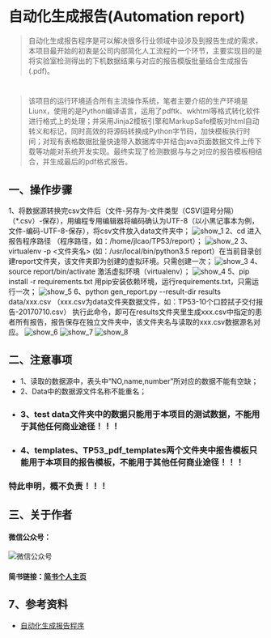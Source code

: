 # 自动化生成报告(Automation report)
>自动化生成报告程序是可以解决很多行业领域中设涉及到报告生成的需求，本项目最开始的初衷是公司内部简化人工流程的一个环节，主要实现目的是将实验室检测得出的下机数据结果与对应的报告模版批量结合生成报告(.pdf)。
#
>该项目的运行环境适合所有主流操作系统，笔者主要介绍的生产环境是Liunx，使用的是Python编译语言，运用了pdftk、wkhtml等格式转化软件进行格式上的处理；并采用Jinja2模板引擎和MarkupSafe模板对html自动转义和标记，同时高效的将源码转换成Python字节码，加快模板执行时间；对现有表格数据批量快速带入数据库中并结合java页面数据文件上传下载等功能对系统开发实现。最终实现了检测数据与与之对应的报告模板相结合，并生成最后的pdf格式报告。
## 一、操作步骤
1、将数据源转换完csv文件后（文件-另存为-文件类型（CSV(逗号分隔）（*.csv）-保存），用编程专用编辑器将编码确认为UTF-8（以小黑记事本为例，文件-编码-UTF-8-保存），将csv文件放入data文件夹中；
![show_1](https://raw.githubusercontent.com/caojiele/Automation-report/master/img_folder/show_1.png)
2、cd <program path>  进入报告程序路径 （<program path>程序路径，如：/home/jlcao/TP53/report）；
![show_2](https://raw.githubusercontent.com/caojiele/Automation-report/master/img_folder/show_2.png)
3、virtualenv -p <path> <文件夹名>  (如：/usr/local/bin/python3.5 report）在当前目录创建report文件夹，该文件夹即为创建的虚拟环境。只需创建一次；
![show_3](https://raw.githubusercontent.com/caojiele/Automation-report/master/img_folder/show_3.png)
4、source report/bin/activate      激活虚拟环境（virtualenv）；
![show_4](https://raw.githubusercontent.com/caojiele/Automation-report/master/img_folder/show_4.png)
5、pip install -r requirements.txt  用pip安装依赖环境，运行requirements.txt，只需运行一次；
![show_5](https://raw.githubusercontent.com/caojiele/Automation-report/master/img_folder/show_5.png)
6、python gen_report.py --result-dir results data/xxx.csv （xxx.csv为data文件夹数据文件，如：TP53-10个口腔拭子交付报告-20170710.csv） 执行此命令，即可在results文件夹里生成xxx.csv中指定的患者所有报告，报告保存在独立文件夹中，该文件夹名与读取的xxx.csv数据源名对应。
![show_6](https://raw.githubusercontent.com/caojiele/Automation-report/master/img_folder/show_6.png)
![show_7](https://raw.githubusercontent.com/caojiele/Automation-report/master/img_folder/show_7.png)
![show_8](https://raw.githubusercontent.com/caojiele/Automation-report/master/img_folder/show_8.png)

## 二、注意事项
* 1、读取的数据源中，表头中“NO,name,number”所对应的数据不能有空缺；
* 2、Data中的数据源文件名称不能重名；
* ### 3、test data文件夹中的数据只能用于本项目的测试数据，不能用于其他任何商业途径！！！
* ### 4、templates、TP53_pdf_templates两个文件夹中报告模板只能用于本项目的报告模板，不能用于其他任何商业途径！！！
### 特此申明，概不负责！！！

## **三、关于作者**
#### 微信公众号：
![微信公众号](https://raw.githubusercontent.com/caojiele/resume/master/img-folder/qrcode.jpg)
#### 简书链接：[简书个人主页](https://www.jianshu.com/u/faa01fa59ea3)
## **7、参考资料**
* [自动化生成报告程序](https://www.jianshu.com/p/86d4ef73ca72)
